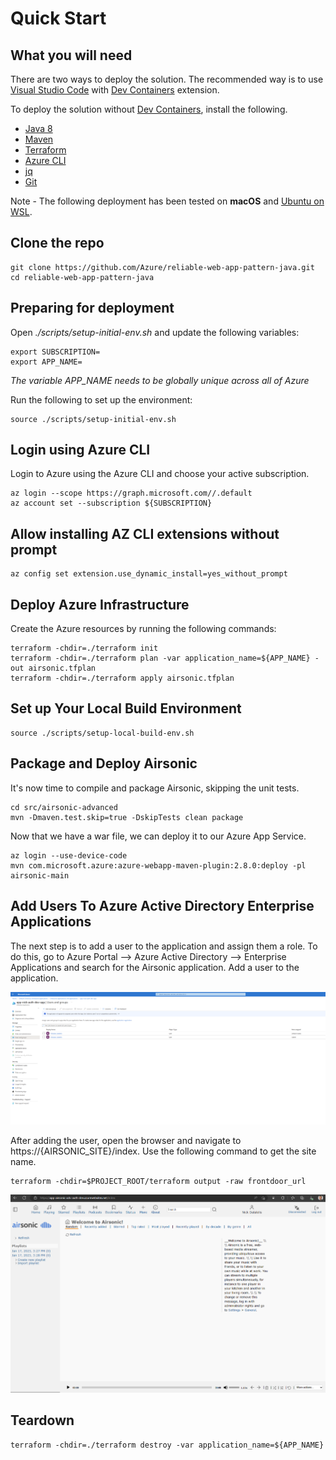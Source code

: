 # Quick Start

##  What you will need

There are two ways to deploy the solution. The recommended way is to use [Visual Studio Code](https://code.visualstudio.com/) with [Dev Containers](https://marketplace.visualstudio.com/items?itemName=ms-vscode-remote.remote-containers) extension.

To deploy the solution without [Dev Containers](https://marketplace.visualstudio.com/items?itemName=ms-vscode-remote.remote-containers), install the following.

- [Java 8](https://openjdk.org/install/)
- [Maven](https://maven.apache.org/install.html)
- [Terraform](https://www.terraform.io/)
- [Azure CLI](https://aka.ms/nubesgen-install-az-cli)
- [jq](https://stedolan.github.io/jq/download/)
- [Git](https://git-scm.com/)

Note - The following deployment has been tested on **macOS** and [Ubuntu on WSL](https://ubuntu.com/wsl).

## Clone the repo

```shell
git clone https://github.com/Azure/reliable-web-app-pattern-java.git
cd reliable-web-app-pattern-java
```

## Preparing for deployment

Open *./scripts/setup-initial-env.sh* and update the following variables:

```shell
export SUBSCRIPTION=
export APP_NAME=
```

*The variable APP_NAME needs to be globally unique across all of Azure* 

Run the following to set up the environment:

```shell
source ./scripts/setup-initial-env.sh
```

## Login using Azure CLI

Login to Azure using the Azure CLI and choose your active subscription. 

```shell
az login --scope https://graph.microsoft.com//.default
az account set --subscription ${SUBSCRIPTION}
```

## Allow installing AZ CLI extensions without prompt

```shell
az config set extension.use_dynamic_install=yes_without_prompt
```

## Deploy Azure Infrastructure

Create the Azure resources by running the following commands:

```shell
terraform -chdir=./terraform init
terraform -chdir=./terraform plan -var application_name=${APP_NAME} -out airsonic.tfplan
terraform -chdir=./terraform apply airsonic.tfplan
```

## Set up Your Local Build Environment

```shell
source ./scripts/setup-local-build-env.sh
```

## Package and Deploy Airsonic

It's now time to compile and package Airsonic, skipping the unit tests. 

```shell
cd src/airsonic-advanced
mvn -Dmaven.test.skip=true -DskipTests clean package
```

Now that we have a war file, we can deploy it to our Azure App Service.

```shell
az login --use-device-code
mvn com.microsoft.azure:azure-webapp-maven-plugin:2.8.0:deploy -pl airsonic-main
```

## Add Users To Azure Active Directory Enterprise Applications

The next step is to add a user to the application and assign them a role. To do this, go to Azure Portal --> Azure Active Directory --> Enterprise Applications and search for the Airsonic application. Add a user to the application.

![Aisonic Azure Active Directory Enterprise Applications](assets/AAD-Enterprise-Application.png)

After adding the user, open the browser and navigate to https://{AIRSONIC_SITE}/index. Use the following command to get the site name.

```shell
terraform -chdir=$PROJECT_ROOT/terraform output -raw frontdoor_url
```

![Aisonic AAD](assets/airsonic-aad.png)

## Teardown

```shell
terraform -chdir=./terraform destroy -var application_name=${APP_NAME}
```